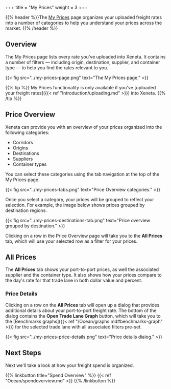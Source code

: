 +++
title = "My Prices"
weight = 3
+++

{{% header %}}The <a href="https://app.xeneta.com/ocean/prices/corridors" target="_blank">My Prices</a> page organizes your uploaded freight rates into a number of categories to help you understand your prices across the market. {{% /header %}}

## Overview

The My Prices page lists every rate you’ve uploaded into Xeneta. It contains a number of filters — including origin, destination, supplier, and container type — to help you find the rates relevant to you.

{{< fig src="../my-prices-page.png" text="The My Prices page." >}}

{{% tip %}} My Prices functionality is only available if you've [uploaded your freight rates]({{< ref "Introduction/uploading.md" >}}) into Xeneta. {{% /tip %}}

## Price Overview

Xeneta can provide you with an overview of your prices organized into the following categories:

* Corridors
* Origins
* Destinations
* Suppliers
* Container types

You can select these categories using the tab navigation at the top of the My Prices page.

{{< fig src="../my-prices-tabs.png" text="Price Overview categories." >}}

Once you select a category, your prices will be grouped to reflect your selection. For example, the image below shows prices grouped by destination regions.

{{< fig src="../my-prices-destinations-tab.png" text="Price overview grouped by destination." >}}

Clicking on a row in the Price Overview page will take you to the **All Prices** tab, which will use your selected row as a filter for your prices.

## All Prices

The **All Prices** tab shows your port-to-port prices, as well the associated supplier and the container type. It also shows how your prices compare to the day's rate for that trade lane in both dollar value and percent.

### Price Details

Clicking on a row on the **All Prices** tab will open up a dialog that provides additional details about your port-to-port freight rate. The bottom of the dialog contains the **Open Trade Lane Graph** button, which will take you to the [Benchmarks graphs]({{< ref "/Ocean/graphs.md#benchmarks-graph" >}}) for the selected trade lane with all associated filters pre-set.

{{< fig src="../my-prices-price-details.png" text="Price details dialog." >}}

## Next Steps

Next we'll take a look at how your freight spend is organized.

{{% linkbutton title="Spend Overview" %}} {{< ref "Ocean/spendoverview.md" >}} {{% /linkbutton %}}